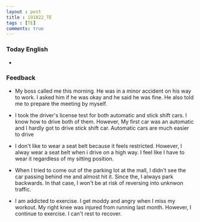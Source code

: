 ```yaml
---
layout : post
title : 191022_TE
tags : [TE]
comments: true
---
```

### Today English
-

### Feedback
- My boss called me this morning. He was in a minor accident on his way to work. I asked him if he was okay and he said he was fine. He also told me to prepare the meeting by myself.

- I took the driver's license test for both automatic and stick shift cars. I know how to drive both of them. However, My first car was an automatic and I hardly got to drive stick shift car. Automatic cars are much easier to drive

- I don't like to wear a seat belt because it feels restricted. However, I alway wear a seat belt when i drive on a high way. I feel like I have to wear it regardless of my sitting position.

- When I tried to come out of the parking lot at the mall, I didn't see the car passing behind me and almost hit it. Since the, I always park backwards. In that case, I won't be at risk of reversing into unknwon traffic.

- I am addicted to exercise. I get moddy and angry when I miss my workout. My right knee was injured from running last month. However, I continue to exercise. I can't rest to recover.
